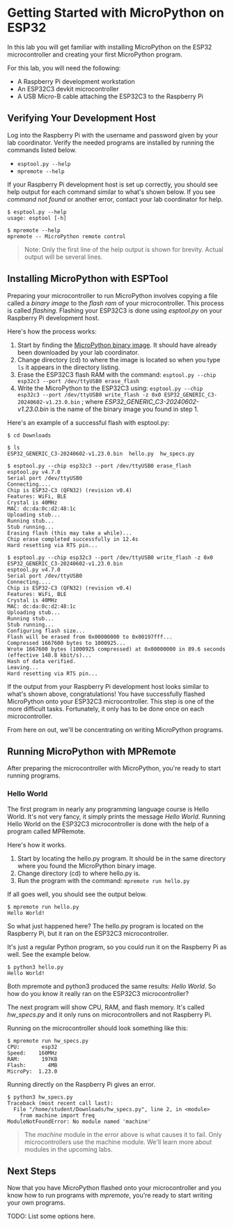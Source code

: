# Getting Started with MicroPython on ESP32
In this lab you will get familiar with installing MicroPython on the ESP32 microcontroller and creating your first MicroPython program.

For this lab, you will need the following:
* A Raspberry Pi development workstation
* An ESP32C3 devkit microcontroller
* A USB Micro-B cable attaching the ESP32C3 to the Raspberry Pi

## Verifying Your Development Host
Log into the Raspberry Pi with the username and password given by your lab coordinator. Verify the needed programs are installed by running the commands listed below.
* `esptool.py --help`
* `mpremote --help`

If your Raspberry Pi development host is set up correctly, you should see help output for each command similar to what's shown below. If you see _command not found_ or another error, contact your lab coordinator for help.

```
$ esptool.py --help
usage: esptool [-h]

$ mpremote --help
mpremote -- MicroPython remote control
```

>Note: Only the first line of the help output is shown for brevity. Actual output will be several lines.

## Installing MicroPython with ESPTool
Preparing your microcontroller to run MicroPython involves copying a file called a _binary image_ to the _flash ram_ of your microcontroller. This process is called _flashing_. Flashing your ESP32C3 is done using _esptool.py_ on your Raspberry Pi development host.

Here's how the process works:
1. Start by finding the [MicroPython binary image](https://micropython.org/download/ESP32_GENERIC_C3/). It should have already been downloaded by your lab coordinator.
2. Change directory (cd) to where the image is located so when you type `ls` it appears in the directory listing.
3. Erase the ESP32C3 flash RAM with the command: `esptool.py --chip esp32c3 --port /dev/ttyUSB0 erase_flash`
4. Write the MicroPython to the ESP32C3 using: `esptool.py --chip esp32c3 --port /dev/ttyUSB0 write_flash -z 0x0 ESP32_GENERIC_C3-20240602-v1.23.0.bin` ; where _ESP32_GENERIC_C3-20240602-v1.23.0.bin_ is the name of the binary image you found in step 1.

Here's an example of a successful flash with esptool.py:

```
$ cd Downloads

$ ls
ESP32_GENERIC_C3-20240602-v1.23.0.bin  hello.py  hw_specs.py

$ esptool.py --chip esp32c3 --port /dev/ttyUSB0 erase_flash
esptool.py v4.7.0
Serial port /dev/ttyUSB0
Connecting....
Chip is ESP32-C3 (QFN32) (revision v0.4)
Features: WiFi, BLE
Crystal is 40MHz
MAC: dc:da:0c:d2:48:1c
Uploading stub...
Running stub...
Stub running...
Erasing flash (this may take a while)...
Chip erase completed successfully in 12.4s
Hard resetting via RTS pin...

$ esptool.py --chip esp32c3 --port /dev/ttyUSB0 write_flash -z 0x0 ESP32_GENERIC_C3-20240602-v1.23.0.bin
esptool.py v4.7.0
Serial port /dev/ttyUSB0
Connecting....
Chip is ESP32-C3 (QFN32) (revision v0.4)
Features: WiFi, BLE
Crystal is 40MHz
MAC: dc:da:0c:d2:48:1c
Uploading stub...
Running stub...
Stub running...
Configuring flash size...
Flash will be erased from 0x00000000 to 0x00197fff...
Compressed 1667600 bytes to 1000925...
Wrote 1667600 bytes (1000925 compressed) at 0x00000000 in 89.6 seconds (effective 148.8 kbit/s)...
Hash of data verified.
Leaving...
Hard resetting via RTS pin...
```

If the output from your Raspberry Pi development host looks similar to what's shown above, congratulations! You have successfully flashed MicroPython onto your ESP32C3 microcontroller. This step is one of the more difficult tasks. Fortunately, it only has to be done once on each microcontroller.

From here on out, we'll be concentrating on writing MicroPython programs.

## Running MicroPython with MPRemote
After preparing the microcontroller with MicroPython, you're ready to start running programs.

### Hello World
The first program in nearly any programming language course is Hello World. It's not very fancy, it simply prints the message _Hello World_. Running Hello World on the ESP32C3 microcontroller is done with the help of a program called MPRemote.

Here's how it works.
1. Start by locating the hello.py program. It should be in the same directory where you found the MicroPython binary image.
2. Change directory (cd) to where hello.py is.
3. Run the program with the command: `mpremote run hello.py`

If all goes well, you should see the output below.

```
$ mpremote run hello.py
Hello World!
```

So what just happened here? The hello.py program is located on the Raspberry Pi, but it ran on the ESP32C3 microcontroller.

It's just a regular Python program, so you could run it on the Raspberry Pi as well. See the example below.

```
$ python3 hello.py
Hello World!
```

Both mpremote and python3 produced the same results: _Hello World_. So how do you know it really ran on the ESP32C3 microcontroller?

The next program will show CPU, RAM, and flash memory. It's called _hw_specs.py_ and it only runs on microcontrollers and not Raspberry Pi.

Running on the microcontroller should look something like this:

```
$ mpremote run hw_specs.py
CPU:       esp32
Speed:    160MHz
RAM:       197KB
Flash:       4MB
MicroPy:  1.23.0
```

Running directly on the Raspberry Pi gives an error.

```
$ python3 hw_specs.py
Traceback (most recent call last):
  File "/home/student/Downloads/hw_specs.py", line 2, in <module>
    from machine import freq
ModuleNotFoundError: No module named 'machine'
```

>The _machine_ module in the error above is what causes it to fail. Only microcontrollers use the machine module. We'll learn more about modules in the upcoming labs.

## Next Steps
Now that you have MicroPython flashed onto your microcontroller and you know how to run programs with _mpremote_, you're ready to start writing your own programs.

TODO: List some options here.
